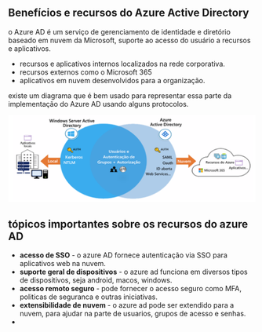 ## Benefícios e recursos do Azure Active Directory
o Azure AD é um serviço de gerenciamento de identidade e diretório baseado em nuvem da Microsoft, suporte ao acesso do usuário a recursos e aplicativos.

- recursos e aplicativos internos localizados na rede corporativa.
- recursos externos como o Microsoft 365
- aplicativos em nuvem desenvolvidos para a organização.

existe um diagrama que é bem usado para representar essa parte da implementação do Azure AD usando alguns protocolos.

![azure](https://github.com/azure-expert/az-104/blob/main/images/azure1.png)

## tópicos importantes sobre os recursos do azure AD
- **acesso de SSO** - o azure AD fornece autenticação via SSO para aplicativos web na nuvem.
- **suporte geral de dispositivos** - o azure ad funciona em diversos tipos de dispositivos, seja android, macos, windows.
- **acesso remoto seguro** - pode fornecer o acesso seguro como MFA, politicas de seguranca e outras iniciativas.
- **extensibilidade de nuvem** - o azure ad pode ser extendido para a nuvem, para ajudar na parte de usuarios, grupos de acesso e senhas.
- 